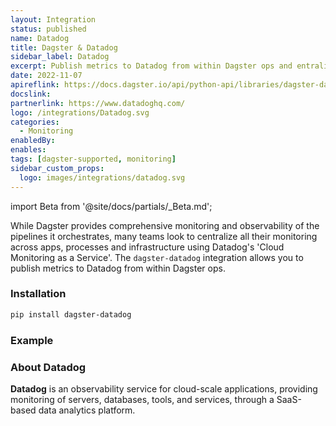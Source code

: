 ```yaml
---
layout: Integration
status: published
name: Datadog
title: Dagster & Datadog
sidebar_label: Datadog
excerpt: Publish metrics to Datadog from within Dagster ops and entralize your monitoring metrics.
date: 2022-11-07
apireflink: https://docs.dagster.io/api/python-api/libraries/dagster-datadog
docslink:
partnerlink: https://www.datadoghq.com/
logo: /integrations/Datadog.svg
categories:
  - Monitoring
enabledBy:
enables:
tags: [dagster-supported, monitoring]
sidebar_custom_props: 
  logo: images/integrations/datadog.svg
---
```


import Beta from '@site/docs/partials/\_Beta.md';

<Beta />

While Dagster provides comprehensive monitoring and observability of the pipelines it orchestrates, many teams look to centralize all their monitoring across apps, processes and infrastructure using Datadog's 'Cloud Monitoring as a Service'. The `dagster-datadog` integration allows you to publish metrics to Datadog from within Dagster ops.

### Installation

```bash
pip install dagster-datadog
```

### Example

<CodeExample path="docs_snippets/docs_snippets/integrations/datadog.py" language="python" />

### About Datadog

**Datadog** is an observability service for cloud-scale applications, providing monitoring of servers, databases, tools, and services, through a SaaS-based data analytics platform.
